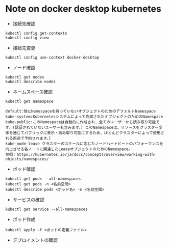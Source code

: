 # Note on docker desktop kubernetes 
- 接続先確認
```
kubectl config get-contexts
kubectl config view
```

- 接続先変更
```
kubectl config use-context docker-desktop
```

- ノード確認
```
kubectl get nodes
kubectl describe nodes
```

- ネームスペース確認
```
kubectl get namespace
```

```
default:他にNamespaceを持っていないオブジェクトのためのデフォルトNamespace
kube-system:Kubernetesシステムによって作成されたオブジェクトのためのNamespace
kube-public:このNamespaceは自動的に作成され、全てのユーザーから読み取り可能です。(認証されていないユーザーも含みます。) このNamespaceは、リソースをクラスター全体を通じてパブリックに表示・読み取り可能にするため、ほとんどクラスターによって使用される用途で予約されます。]
kube-node-lease クラスターのスケールに応じたノードハートビートのパフォーマンスを向上させる各ノードに関連したLeaseオブジェクトのためのNamespace。
参照：https://kubernetes.io/ja/docs/concepts/overview/working-with-objects/namespaces/
```


- ポッド確認
```
kubectl get pods --all-namespaces
kubectl get pods -n <名前空間>
kubectl describe pods <ポッド名> -n <名前空間>
```

- サービスの確認
```
kubectl get service --all-namespaces
```

- ポッド作成
```
kubectl apply -f <ポッドの定義ファイル>
```

- デプロイメントの確認
